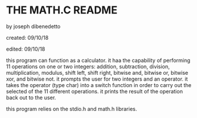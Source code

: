 # THE MATH.C README

by joseph dibenedetto

created: 09/10/18

edited: 09/10/18

this program can function as a calculator. it haa the capability of performing 11 operations on one or two integers: addition, subtraction, division, multiplication, modulus, shift left, shift right, bitwise and, bitwise or, bitwise xor, and bitwise not. it prompts the user for two integers and an operator. it takes the operator (type char) into a switch function in order to carry out the selected of the 11 different operations. it prints the result of the operation back out to the user. 

this program relies on the stdio.h and math.h libraries.
